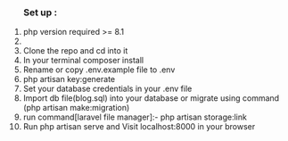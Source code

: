 <ol type="1">
    <h3>
        Set up :
    </h3>
    <li> php version required >= 8.1 <li>
    <li>Clone the repo and cd into it</li>
    <li>In your terminal composer install</li>
    <li>Rename or copy .env.example file to .env</li>
    <li>php artisan key:generate</li>
    <li>Set your database credentials in your .env file</li>
    <li>Import db file(blog.sql) into your database  or migrate using command (php artisan make:migration) </li>
    <li>run command[laravel file manager]:- php artisan storage:link</li>
    <li>Run php artisan serve and Visit localhost:8000 in your browser</li>
    
</ol>
